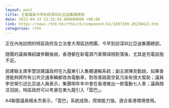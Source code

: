 ```yaml
---
layout: post
title: 立會議員今早到訪深圳比亞迪集團總部
date: 2023-04-22 13:33:54.000000000 +08:00
link: https://news.rthk.hk/rthk/ch/component/k2/1697389-20230422.htm
categories: rthk
---
```


正在內地訪問的特區政府及立法會大灣區訪問團，今早到訪深圳比亞迪集團總部。

隨團的議員陳紹雄參觀後說，香港都在新電源汽車領域相對落後，尤其是充電設施不足。

民建聯主席李慧琼建議政府在九龍東引入集體運輸系統；副主席陳克勤說，如果香港能夠將所有公共交通車輛都改為電動車，對改善路面空氣污染有很大幫助；議員李世榮引述比亞迪人員表示，集團明年年中會在香港推出一款電動七人車；議員顏汶羽說，特區政府可以考慮在東九龍引入「雲巴」。

A4聯盟議員楊永杰表示，「雲巴」系統成熟，爬坡能力強，適合香港環境使用。
